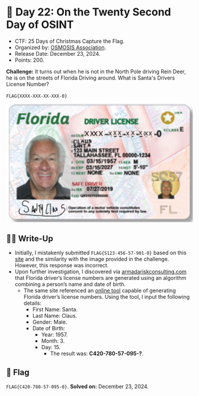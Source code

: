 # 📖 Day 22: On the Twenty Second Day of OSINT

- CTF: 25 Days of Christmas Capture the Flag.
- Organized by: [OSMOSIS Association](https://osmosisinstitute.org/).
- Release Date: December 23, 2024.
- Points: 200.

**Challenge:** It turns out when he is not in the North Pole driving Rein Deer, he is on the streets of Florida Driving around. What is Santa's Drivers License Number?

`FLAG{XXXX-XXX-XX-XXX-0}`

<img src="Santas_License.png" width="800">

## ✍🏻 Write-Up

- Initially, I mistakenly submitted `FLAG{S123-456-57-901-0}` based on this [site](https://www.wusf.org/transportation/2019-06-03/florida-drivers-licenses-see-more-changes) and the similarity with the image provided in the challenge. However, this response was incorrect.
- Upon further investigation, I discovered via [armadariskconsulting.com](https://www.armadariskconsulting.com/single-post/effective-strategies-for-finding-people) that Florida driver’s license numbers are generated using an algorithm combining a person’s name and date of birth.
    - The same site referenced an [online tool](http://www.highprogrammer.com/cgi-bin/uniqueid) capable of generating Florida driver’s license numbers. Using the tool, I input the following details:
        - First Name: Santa.
        - Last Name: Claus.
        - Gender: Male.
        - Date of Birth:
            - Year: 1957.
            - Month: 3.
            - Day: 15.
                - The result was: **C420-780-57-095-?**.

## 🏁 Flag

`FLAG{C420-780-57-095-0}`. **Solved on:** December 23, 2024.